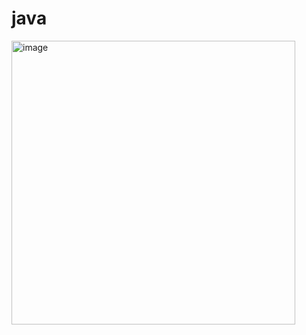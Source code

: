# java
<img width="454" alt="image" src="https://user-images.githubusercontent.com/71543091/162379071-c543d5b1-c56e-44f8-bba9-39efec5119ca.png">
